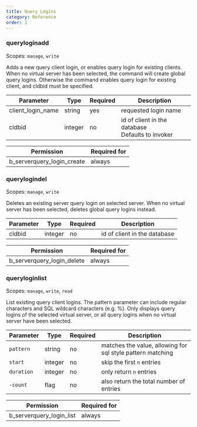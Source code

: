 ```yaml
---
title: Query Logins
category: Reference
order: 1
---
```


### queryloginadd

Scopes: `manage`, `write`

Adds a new query client login, or enables query login for existing clients. When no virtual server has been selected, the command will create global query logins.  Otherwise the command enables query login for existing client, and cldbid must be specified.

| Parameter     | Type      | Required | Description
|---------------|-----------|----------|------------
| client_login_name | string    | yes      | requested login name
| cldbid        | integer   | no       | id of client  in the database<br>Defaults to invoker

| Permission                               | Required for
|------------------------------------------|-------------
| b_serverquery_login_create               | always

### querylogindel

Scopes: `manage`, `write`

Deletes an existing server query login on selected server. When no virtual server has been selected, deletes global query logins instead. 

| Parameter     | Type      | Required | Description
|---------------|-----------|----------|------------
| cldbid        | integer   | no       | id of client  in the database

| Permission                               | Required for
|------------------------------------------|-------------
| b_serverquery_login_delete               | always

### queryloginlist

Scopes: `manage`, `write`, `read`

List existing query client logins. The pattern parameter can include regular characters and SQL wildcard characters (e.g. %). Only displays query logins of the selected virtual server, or all query logins when no virtual server have been selected.

| Parameter     | Type      | Required | Description
|---------------|-----------|----------|------------
| `pattern`     | string    | no       | matches the value, allowing for sql style pattern matching
| `start`       | integer   | no       | skip the first `n` entries
| `duration`    | integer   | no       | only return `n` entries
| `-count`      | flag      | no       | also return the total number of entries

| Permission                               | Required for
|------------------------------------------|-------------
| b_serverquery_login_list                 | always
